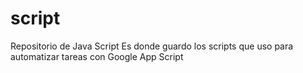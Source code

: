 # script
Repositorio de Java Script
Es donde guardo los scripts que uso para automatizar tareas con Google App Script

